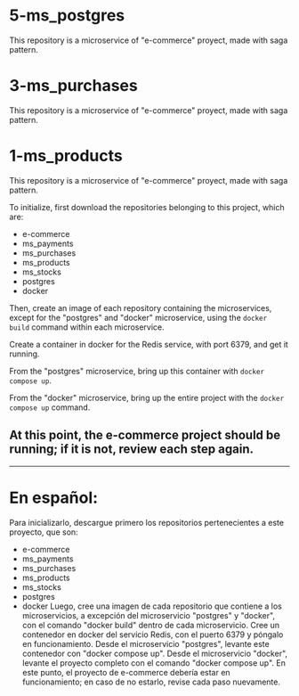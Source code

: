 # 5-ms_postgres

This repository is a microservice of "e-commerce" proyect, made with saga pattern.

# 3-ms_purchases

This repository is a microservice of "e-commerce" proyect, made with saga pattern.

# 1-ms_products

This repository is a microservice of "e-commerce" proyect, made with saga pattern.

To initialize, first download the repositories belonging to this project, which are:

- e-commerce
- ms_payments
- ms_purchases
- ms_products
- ms_stocks
- postgres
- docker

Then, create an image of each repository containing the microservices, except for the "postgres" and "docker" microservice, using the `docker build` command within each microservice.

Create a container in docker for the Redis service, with port 6379, and get it running.

From the "postgres" microservice, bring up this container with `docker compose up`.

From the "docker" microservice, bring up the entire project with the `docker compose up` command.

## At this point, the e-commerce project should be running; if it is not, review each step again.

---

# En español:

Para inicializarlo, descargue primero los repositorios pertenecientes a este proyecto, que son:

- e-commerce
- ms_payments
- ms_purchases
- ms_products
- ms_stocks
- postgres
- docker
  Luego, cree una imagen de cada repositorio que contiene a los microservicios, a excepción del
  microservicio "postgres" y "docker", con el comando "docker build" dentro de cada microservicio.
  Cree un contenedor en docker del servicio Redis, con el puerto 6379 y póngalo en funcionamiento.
  Desde el microservicio "postgres", levante este contenedor con "docker compose up".
  Desde el microservicio "docker", levante el proyecto completo con el comando "docker compose up".
  En este punto, el proyecto de e-commerce debería estar en funcionamiento; en caso de no estarlo,
  revise cada paso nuevamente.
